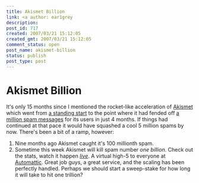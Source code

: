 ```yaml
---
title: Akismet Billion
link: <a author: ear1grey
description:
post_id: 717
created: 2007/03/21 15:12:05
created_gmt: 2007/03/21 15:12:05
comment_status: open
post_name: akismet-billion
status: publish
post_type: post
---
```

# Akismet Billion

It's only 15 months since I mentioned the rocket-like acceleration of [Akismet](http://akismet.com) which went from [a standing start](http://boakes.org/akismet) to the point where it had fended off [a million spam messages](http://boakes.org/akismet-million) for its users in just 4 months. If things had continued at that pace it would have squashed a cool 5 million spams by now. There's been a bit of a ramp, however:

1.  Nine months ago Akismet caught it's 100 millionth spam.
2.  Sometime this week Akismet will kill spam number _one billion_. Check out the stats, watch it happen _[live](http://akismet.com/stats)_. A virtual high-5 to everyone at [Automattic](http://automattic.com). Great job guys, a great service, and the scaling has been perfectly handled. Perhaps we should start a sweep-stake for how long it will take to hit one trillion?
